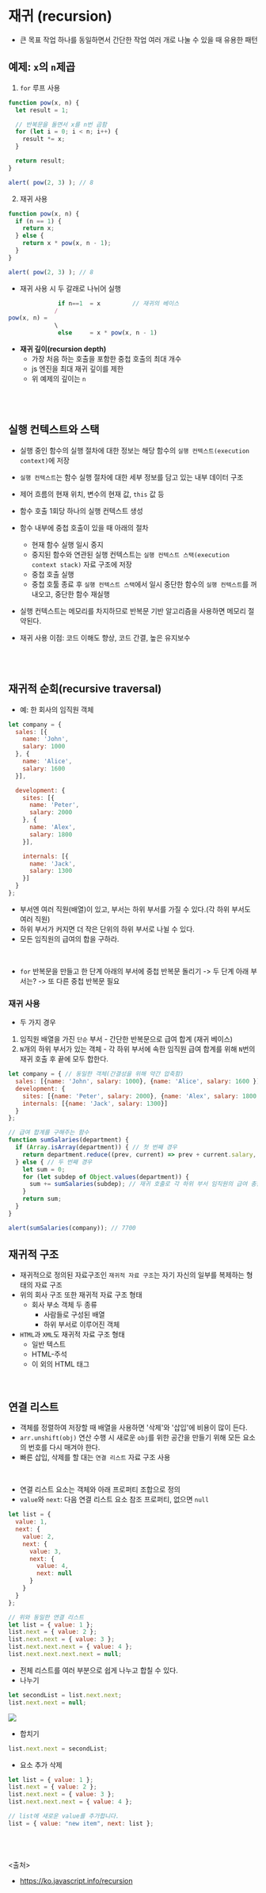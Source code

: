 # 재귀 (recursion)
- 큰 목표 작업 하나를 동일하면서 간단한 작업 여러 개로 나눌 수 있을 때 유용한 패턴

## 예제: `x`의 `n`제곱
1. `for` 루프 사용

```js
function pow(x, n) {
  let result = 1;

  // 반복문을 돌면서 x를 n번 곱함
  for (let i = 0; i < n; i++) {
    result *= x;
  }

  return result;
}

alert( pow(2, 3) ); // 8
```

2. 재귀 사용

```js
function pow(x, n) {
  if (n == 1) {
    return x;
  } else {
    return x * pow(x, n - 1);
  }
}

alert( pow(2, 3) ); // 8
```

- 재귀 사용 시 두 갈래로 나뉘어 실행

```js
              if n==1  = x         // 재귀의 베이스
             /
pow(x, n) =
             \
              else     = x * pow(x, n - 1)
```

- **재귀 깊이(recursion depth)**
  - 가장 처음 하는 호출을 포함한 중첩 호출의 최대 개수
  - js 엔진을 최대 재귀 깊이를 제한
  - 위 예제의 깊이는 `n`

<br><br>


## 실행 컨텍스트와 스택
- 실행 중인 함수의 실행 절차에 대한 정보는 해당 함수의 `실행 컨텍스트(execution context)`에 저장
- `실행 컨텍스트`는 함수 실행 절차에 대한 세부 정보를 담고 있는 내부 데이터 구조
- 제어 흐름의 현재 위치, 변수의 현재 값, `this` 값 등
- 함수 호출 1회당 하나의 실행 컨텍스트 생성

- 함수 내부에 중첩 호출이 있을 때 아래의 절차
  - 현재 함수 실행 일시 중지
  -  중지된 함수와 연관된 실행 컨텍스트는 `실행 컨텍스트 스택(execution context stack)` 자료 구조에 저장
  -  중첩 호출 실행
  -  중첩 호툴 종료 후 `실행 컨텍스트 스택`에서 일시 중단한 함수의 `실행 컨텍스트`를 꺼내오고, 중단한 함수 재실행

- 실행 컨텍스트는 메모리를 차지하므로 반복문 기반 알고리즘을 사용하면 메모리 절약된다.
- 재귀 사용 이점: 코드 이해도 향상, 코드 간결, 높은 유지보수

<br><br>

## 재귀적 순회(recursive traversal)
- 예: 한 회사의 임직원 객체

```js
let company = {
  sales: [{
    name: 'John',
    salary: 1000
  }, {
    name: 'Alice',
    salary: 1600
  }],

  development: {
    sites: [{
      name: 'Peter',
      salary: 2000
    }, {
      name: 'Alex',
      salary: 1800
    }],

    internals: [{
      name: 'Jack',
      salary: 1300
    }]
  }
};
```

- 부서엔 여러 직원(배열)이 있고, 부서는 하위 부서를 가질 수 있다.(각 하위 부서도 여러 직원)
- 하위 부서가 커지면 더 작은 단위의 하위 부서로 나뉠 수 있다.
- 모든 임직원의 급여의 합을 구하라.

<br>

- `for` 반복문을 만들고 한 단계 아래의 부서에 중첩 반복문 돌리기 -> 두 단계 아래 부서는? -> 또 다른 중첩 반복문 필요
### 재귀 사용
- 두 가지 경우
1. 임직원 배열을 가진 `단순` 부서 - 간단한 반복문으로 급여 합계 (재귀 베이스)
2. `N`개의 하위 부서가 있는 객체 - 각 하위 부서에 속한 임직원 급여 합계를 위해 `N`번의 재귀 호출 후 끝에 모두 합한다.

```js
let company = { // 동일한 객체(간결성을 위해 약간 압축함)
  sales: [{name: 'John', salary: 1000}, {name: 'Alice', salary: 1600 }],
  development: {
    sites: [{name: 'Peter', salary: 2000}, {name: 'Alex', salary: 1800 }],
    internals: [{name: 'Jack', salary: 1300}]
  }
};

// 급여 합계를 구해주는 함수
function sumSalaries(department) {
  if (Array.isArray(department)) { // 첫 번째 경우
    return department.reduce((prev, current) => prev + current.salary, 0); // 배열의 요소를 합함
  } else { // 두 번째 경우
    let sum = 0;
    for (let subdep of Object.values(department)) {
      sum += sumSalaries(subdep); // 재귀 호출로 각 하위 부서 임직원의 급여 총합을 구함
    }
    return sum;
  }
}

alert(sumSalaries(company)); // 7700
```

## 재귀적 구조
- 재귀적으로 정의된 자료구조인 `재귀적 자료 구조`는 자기 자신의 일부를 복제하는 형태의 자료 구조
- 위의 회사 구조 또한 재귀적 자료 구조 형태
  - 회사 부소 객체 두 종류
    - 사람들로 구성된 배열
    - 하위 부서로 이루어진 객체
- `HTML`과 `XML`도 재귀적 자료 구조 형태
  - 일반 텍스트
  - HTML-주석
  - 이 외의 HTML 태그


<br>

## 연결 리스트
- 객체를 정렬하여 저장할 때 배열을 사용하면 '삭제'와 '삽입'에 비용이 많이 든다.
- `arr.unshift(obj)` 연산 수행 시 새로운 `obj`를 위한 공간을 만들기 위해 모든 요소의 번호를 다시 매겨야 한다.
- 빠른 삽입, 삭제를 할 대는 `연결 리스트` 자료 구조 사용
<br>

- 연결 리스트 요소는 객체와 아래 프로퍼티 조합으로 정의
- `value`와 `next`: 다음 연결 리스트 요소 참조 프로퍼티, 없으면 `null`

```js
let list = {
  value: 1,
  next: {
    value: 2,
    next: {
      value: 3,
      next: {
        value: 4,
        next: null
      }
    }
  }
};
```

```js
// 위와 동일한 연결 리스트
let list = { value: 1 };
list.next = { value: 2 };
list.next.next = { value: 3 };
list.next.next.next = { value: 4 };
list.next.next.next.next = null;
```

- 전체 리스트를 여러 부분으로 쉽게 나누고 합칠 수 있다.
- 나누기

```js
let secondList = list.next.next;
list.next.next = null;
```

<img src="02_JavaScript/img/linked1.JPG" />

- 합치기

```js
list.next.next = secondList;
```

- 요소 추가 삭제

```js
let list = { value: 1 };
list.next = { value: 2 };
list.next.next = { value: 3 };
list.next.next.next = { value: 4 };

// list에 새로운 value를 추가합니다.
list = { value: "new item", next: list };
```


<br><br><br>
<출처>
- https://ko.javascript.info/recursion
